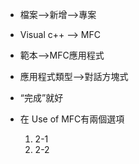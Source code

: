 
- 檔案-->新增-->專案
- Visual c++ --> MFC
- 範本-->MFC應用程式
- 應用程式類型-->對話方塊式
- “完成”就好



- 在 Use of MFC有兩個選項
  1. 2-1
  2. 2-2


